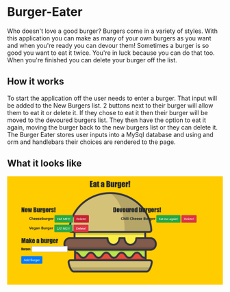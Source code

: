 # Burger-Eater

Who doesn't love a good burger? Burgers come in a variety of styles. With this application you can make as many of your own burgers as you want and when you're ready you can devour them! Sometimes a burger is so good you want to eat it twice. You're in luck because you can do that too. When you're finished you can delete your burger off the list.

## How it works

To start the application off the user needs to enter a burger. That input will be added to the New Burgers list. 2 buttons next to their burger will allow them to eat it or delete it. If they chose to eat it then their burger will be moved to the devoured burgers list. They then have the option to eat it again, moving the burger back to the new burgers list or they can delete it. The Burger Eater stores user inputs into a MySql database and using and orm and handlebars their choices are rendered to the page.

## What it looks like

![](/public/assets/images/home.png)
